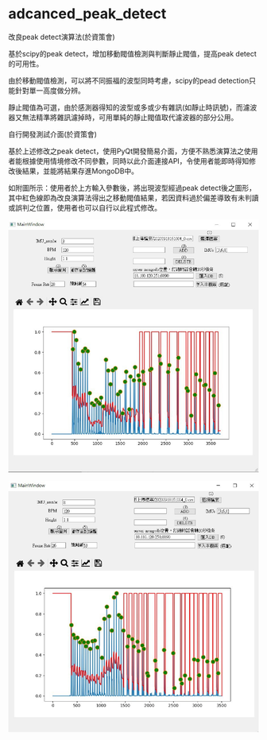 # adcanced_peak_detect

改良peak detect演算法(於資策會)


基於scipy的peak detect，增加移動閥值檢測與判斷靜止閥值，提高peak detect的可用性。

由於移動閥值檢測，可以將不同振福的波型同時考慮，scipy的pead detection只能針對單一高度做分辨。

靜止閥值為可選，由於感測器得知的波型或多或少有雜訊(如靜止時訊號)，而濾波器又無法精準將雜訊濾掉時，可用單純的靜止閥值取代濾波器的部分公用。


自行開發測試介面(於資策會)


基於上述修改之peak detect，使用PyQt開發簡易介面，方便不熟悉演算法之使用者能根據使用情境修改不同參數，同時以此介面連接API，令使用者能即時得知修改後結果，並能將結果存進MongoDB中。



如附圖所示：使用者於上方輸入參數後，將出現波型經過peak detect後之圖形，其中紅色線即為改良演算法得出之移動閥值結果，若因資料過於偏差導致有未判讀或誤判之位置，使用者也可以自行以此程式修改。

![image](https://github.com/ken71301/adcanced_peak_detect/blob/main/peakdetect1.jpg)

![image](https://github.com/ken71301/adcanced_peak_detect/blob/main/peakdetect2.jpg)
